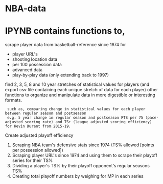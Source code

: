 # NBA-data
# IPYNB contains functions to,
 scrape player data from basketball-reference since 1974 for
   * player URL's
   * shooting location data
   * per 100 possession data
   * advanced data
   * play-by-play data (only extending back to 1997)
   
 find 2, 3, 5, 8 and 10 year stretches of statistical values for players (and export csv file containing each unique stretch of data for each player) other functions to organize and manipulate data in more digestible or interesting formats.
 
     such as, comparing change in statistical values for each player between regular season and postseason
     e.g. 5 year change in regular season and postseason PTS per 75 (pace-adjusted scoring rate) and TS+ (league adjusted scoring efficiency) for Kevin Durant from 2015-19.
 Create adjusted playoff efficiency 
  1. Scraping NBA team's defensive stats since 1974 (TS% allowed [points per possession allowed])
  2. Scraping player URL's since 1974 and using them to scrape their playoff series for their TS%
  3. Dividing a player's TS% by their playoff opponent's regular seasons TS%
  4. Creating total playoff numbers by weighing for MP in each series

